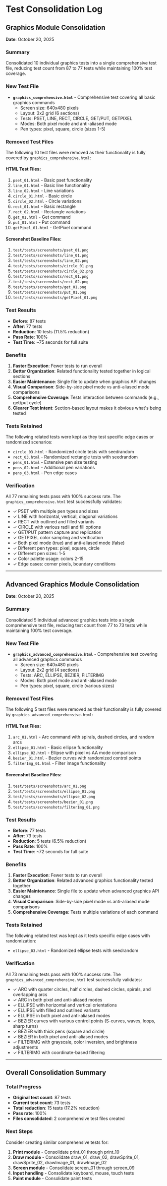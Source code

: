 # Test Consolidation Log

## Graphics Module Consolidation

**Date**: October 20, 2025

### Summary
Consolidated 10 individual graphics tests into a single comprehensive test file, reducing test count from 87 to 77 tests while maintaining 100% test coverage.

### New Test File
- **`graphics_comprehensive.html`** - Comprehensive test covering all basic graphics commands
  - Screen size: 640x480 pixels
  - Layout: 3x2 grid (6 sections)
  - Tests: PSET, LINE, RECT, CIRCLE, GET/PUT, GETPIXEL
  - Modes: Both pixel mode and anti-aliased mode
  - Pen types: pixel, square, circle (sizes 1-5)

### Removed Test Files
The following 10 test files were removed as their functionality is fully covered by `graphics_comprehensive.html`:

#### HTML Test Files:
1. `pset_01.html` - Basic pset functionality
2. `line_01.html` - Basic line functionality
3. `line_02.html` - Line variations
4. `circle_01.html` - Basic circle
5. `circle_02.html` - Circle variations
6. `rect_01.html` - Basic rectangle
7. `rect_02.html` - Rectangle variations
8. `get_01.html` - Get command
9. `put_01.html` - Put command
10. `getPixel_01.html` - GetPixel command

#### Screenshot Baseline Files:
1. `test/tests/screenshots/pset_01.png`
2. `test/tests/screenshots/line_01.png`
3. `test/tests/screenshots/line_02.png`
4. `test/tests/screenshots/circle_01.png`
5. `test/tests/screenshots/circle_02.png`
6. `test/tests/screenshots/rect_01.png`
7. `test/tests/screenshots/rect_02.png`
8. `test/tests/screenshots/get_01.png`
9. `test/tests/screenshots/put_01.png`
10. `test/tests/screenshots/getPixel_01.png`

### Test Results
- **Before**: 87 tests
- **After**: 77 tests
- **Reduction**: 10 tests (11.5% reduction)
- **Pass Rate**: 100%
- **Test Time**: ~75 seconds for full suite

### Benefits
1. **Faster Execution**: Fewer tests to run overall
2. **Better Organization**: Related functionality tested together in logical sections
3. **Easier Maintenance**: Single file to update when graphics API changes
4. **Visual Comparison**: Side-by-side pixel mode vs anti-aliased mode comparisons
5. **Comprehensive Coverage**: Tests interaction between commands (e.g., get/put cycle)
6. **Clearer Test Intent**: Section-based layout makes it obvious what's being tested

### Tests Retained
The following related tests were kept as they test specific edge cases or randomized scenarios:
- `circle_03.html` - Randomized circle tests with seedrandom
- `rect_03.html` - Randomized rectangle tests with seedrandom
- `pens_01.html` - Extensive pen size testing
- `pens_02.html` - Additional pen variations
- `pens_03.html` - Pen edge cases

### Verification
All 77 remaining tests pass with 100% success rate. The `graphics_comprehensive.html` test successfully validates:
- ✓ PSET with multiple pen types and sizes
- ✓ LINE with horizontal, vertical, diagonal variations
- ✓ RECT with outlined and filled variants
- ✓ CIRCLE with various radii and fill options
- ✓ GET/PUT pattern capture and replication
- ✓ GETPIXEL color sampling and verification
- ✓ Both pixel mode (true) and anti-aliased mode (false)
- ✓ Different pen types: pixel, square, circle
- ✓ Different pen sizes: 1-5
- ✓ Color palette usage: colors 2-15
- ✓ Edge cases: corner pixels, boundary conditions

---

## Advanced Graphics Module Consolidation

**Date**: October 20, 2025

### Summary
Consolidated 5 individual advanced graphics tests into a single comprehensive test file, reducing test count from 77 to 73 tests while maintaining 100% test coverage.

### New Test File
- **`graphics_advanced_comprehensive.html`** - Comprehensive test covering all advanced graphics commands
  - Screen size: 640x480 pixels
  - Layout: 2x2 grid (4 sections)
  - Tests: ARC, ELLIPSE, BEZIER, FILTERIMG
  - Modes: Both pixel mode and anti-aliased mode
  - Pen types: pixel, square, circle (various sizes)

### Removed Test Files
The following 5 test files were removed as their functionality is fully covered by `graphics_advanced_comprehensive.html`:

#### HTML Test Files:
1. `arc_01.html` - Arc command with spirals, dashed circles, and random arcs
2. `ellipse_01.html` - Basic ellipse functionality
3. `ellipse_02.html` - Ellipse with pixel vs AA mode comparison
4. `bezier_01.html` - Bezier curves with randomized control points
5. `filterImg_01.html` - Filter image functionality

#### Screenshot Baseline Files:
1. `test/tests/screenshots/arc_01.png`
2. `test/tests/screenshots/ellipse_01.png`
3. `test/tests/screenshots/ellipse_02.png`
4. `test/tests/screenshots/bezier_01.png`
5. `test/tests/screenshots/filterImg_01.png`

### Test Results
- **Before**: 77 tests
- **After**: 73 tests
- **Reduction**: 5 tests (6.5% reduction)
- **Pass Rate**: 100%
- **Test Time**: ~72 seconds for full suite

### Benefits
1. **Faster Execution**: Fewer tests to run overall
2. **Better Organization**: Related advanced graphics functionality tested together
3. **Easier Maintenance**: Single file to update when advanced graphics API changes
4. **Visual Comparison**: Side-by-side pixel mode vs anti-aliased mode comparisons
5. **Comprehensive Coverage**: Tests multiple variations of each command

### Tests Retained
The following related test was kept as it tests specific edge cases with randomization:
- `ellipse_03.html` - Randomized ellipse tests with seedrandom

### Verification
All 73 remaining tests pass with 100% success rate. The `graphics_advanced_comprehensive.html` test successfully validates:
- ✓ ARC with quarter circles, half circles, dashed circles, spirals, and overlapping arcs
- ✓ ARC in both pixel and anti-aliased modes
- ✓ ELLIPSE with horizontal and vertical orientations
- ✓ ELLIPSE with filled and outlined variants
- ✓ ELLIPSE in both pixel and anti-aliased modes
- ✓ BEZIER curves with various control points (S-curves, waves, loops, sharp turns)
- ✓ BEZIER with thick pens (square and circle)
- ✓ BEZIER in both pixel and anti-aliased modes
- ✓ FILTERIMG with grayscale, color inversion, and brightness adjustments
- ✓ FILTERIMG with coordinate-based filtering

---

## Overall Consolidation Summary

### Total Progress
- **Original test count**: 87 tests
- **Current test count**: 73 tests
- **Total reduction**: 15 tests (17.2% reduction)
- **Pass rate**: 100%
- **Files consolidated**: 2 comprehensive test files created

### Next Steps
Consider creating similar comprehensive tests for:
1. **Print module** - Consolidate print_01 through print_10
2. **Draw module** - Consolidate draw_01, draw_02, drawSprite_01, drawSprite_02, drawImage_01, drawImage_02
3. **Screen module** - Consolidate screen_01 through screen_09
4. **Input handling** - Consolidate keyboard, mouse, touch tests
5. **Paint module** - Consolidate paint tests

